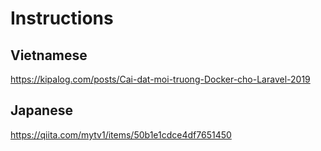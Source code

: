 # Instructions
## Vietnamese 
https://kipalog.com/posts/Cai-dat-moi-truong-Docker-cho-Laravel-2019

## Japanese 
https://qiita.com/mytv1/items/50b1e1cdce4df7651450
